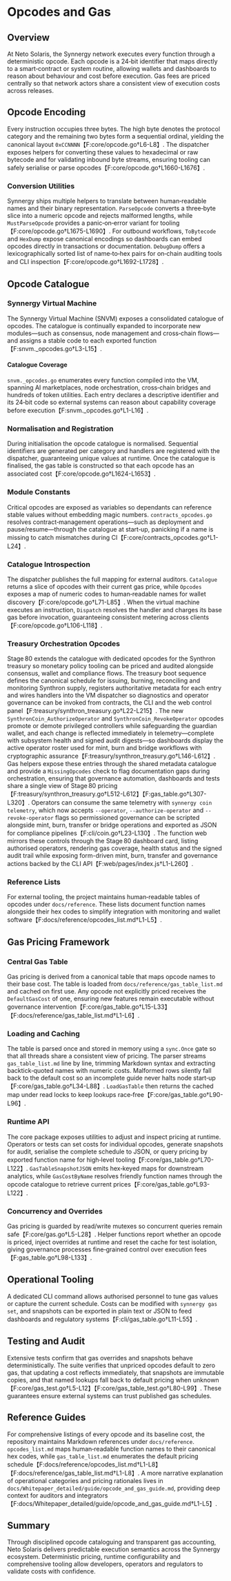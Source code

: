 # Opcodes and Gas

## Overview
At Neto Solaris, the Synnergy network executes every function through a deterministic opcode. Each opcode is a 24‑bit identifier that maps directly to a smart‑contract or system routine, allowing wallets and dashboards to reason about behaviour and cost before execution. Gas fees are priced centrally so that network actors share a consistent view of execution costs across releases.

## Opcode Encoding
Every instruction occupies three bytes. The high byte denotes the protocol category and the remaining two bytes form a sequential ordinal, yielding the canonical layout `0xCCNNNN`【F:core/opcode.go†L6-L8】. The dispatcher exposes helpers for converting these values to hexadecimal or raw bytecode and for validating inbound byte streams, ensuring tooling can safely serialise or parse opcodes【F:core/opcode.go†L1660-L1676】.

### Conversion Utilities
Synnergy ships multiple helpers to translate between human‑readable names and their binary representation. `ParseOpcode` converts a three‑byte slice into a numeric opcode and rejects malformed lengths, while `MustParseOpcode` provides a panic‑on‑error variant for tooling【F:core/opcode.go†L1675-L1690】. For outbound workflows, `ToBytecode` and `HexDump` expose canonical encodings so dashboards can embed opcodes directly in transactions or documentation. `DebugDump` offers a lexicographically sorted list of name‑to‑hex pairs for on‑chain auditing tools and CLI inspection【F:core/opcode.go†L1692-L1728】.

## Opcode Catalogue
### Synnergy Virtual Machine
The Synnergy Virtual Machine (SNVM) exposes a consolidated catalogue of opcodes. The catalogue is continually expanded to incorporate new modules—such as consensus, node management and cross‑chain flows—and assigns a stable code to each exported function【F:snvm._opcodes.go†L3-L15】.

#### Catalogue Coverage
`snvm._opcodes.go` enumerates every function compiled into the VM, spanning AI marketplaces, node orchestration, cross‑chain bridges and hundreds of token utilities. Each entry declares a descriptive identifier and its 24‑bit code so external systems can reason about capability coverage before execution【F:snvm._opcodes.go†L1-L16】.

### Normalisation and Registration
During initialisation the opcode catalogue is normalised. Sequential identifiers are generated per category and handlers are registered with the dispatcher, guaranteeing unique values at runtime. Once the catalogue is finalised, the gas table is constructed so that each opcode has an associated cost【F:core/opcode.go†L1624-L1653】.

### Module Constants
Critical opcodes are exposed as variables so dependants can reference stable values without embedding magic numbers. `contracts_opcodes.go` resolves contract‑management operations—such as deployment and pause/resume—through the catalogue at start‑up, panicking if a name is missing to catch mismatches during CI【F:core/contracts_opcodes.go†L1-L24】.

### Catalogue Introspection
The dispatcher publishes the full mapping for external auditors. `Catalogue` returns a slice of opcodes with their current gas price, while `Opcodes` exposes a map of numeric codes to human‑readable names for wallet discovery【F:core/opcode.go†L71-L85】. When the virtual machine executes an instruction, `Dispatch` resolves the handler and charges its base gas before invocation, guaranteeing consistent metering across clients【F:core/opcode.go†L106-L118】.

### Treasury Orchestration Opcodes
Stage 80 extends the catalogue with dedicated opcodes for the Synthron treasury so monetary policy tooling can be priced and audited alongside consensus, wallet and compliance flows. The treasury boot sequence defines the canonical schedule for issuing, burning, reconciling and monitoring Synthron supply, registers authoritative metadata for each entry and wires handlers into the VM dispatcher so diagnostics and operator governance can be invoked from contracts, the CLI and the web control panel【F:treasury/synthron_treasury.go†L22-L215】. The new `SynthronCoin_AuthorizeOperator` and `SynthronCoin_RevokeOperator` opcodes promote or demote privileged controllers while safeguarding the guardian wallet, and each change is reflected immediately in telemetry—complete with subsystem health and signed audit digests—so dashboards display the active operator roster used for mint, burn and bridge workflows with cryptographic assurance【F:treasury/synthron_treasury.go†L146-L612】. Gas helpers expose these entries through the shared metadata catalogue and provide a `MissingOpcodes` check to flag documentation gaps during orchestration, ensuring that governance automation, dashboards and tests share a single view of Stage 80 pricing【F:treasury/synthron_treasury.go†L512-L612】【F:gas_table.go†L307-L320】. Operators can consume the same telemetry with `synnergy coin telemetry`, which now accepts `--operator`, `--authorize-operator` and `--revoke-operator` flags so permissioned governance can be scripted alongside mint, burn, transfer or bridge operations and exported as JSON for compliance pipelines【F:cli/coin.go†L23-L130】. The function web mirrors these controls through the Stage 80 dashboard card, listing authorised operators, rendering gas coverage, health status and the signed audit trail while exposing form-driven mint, burn, transfer and governance actions backed by the CLI API【F:web/pages/index.js†L1-L260】.

### Reference Lists
For external tooling, the project maintains human‑readable tables of opcodes under `docs/reference`. These lists document function names alongside their hex codes to simplify integration with monitoring and wallet software【F:docs/reference/opcodes_list.md†L1-L5】.

## Gas Pricing Framework
### Central Gas Table
Gas pricing is derived from a canonical table that maps opcode names to their base cost. The table is loaded from `docs/reference/gas_table_list.md` and cached on first use. Any opcode not explicitly priced receives the `DefaultGasCost` of one, ensuring new features remain executable without governance intervention【F:core/gas_table.go†L15-L33】【F:docs/reference/gas_table_list.md†L1-L6】.

### Loading and Caching
The table is parsed once and stored in memory using a `sync.Once` gate so that all threads share a consistent view of pricing. The parser streams `gas_table_list.md` line by line, trimming Markdown syntax and extracting backtick‑quoted names with numeric costs. Malformed rows silently fall back to the default cost so an incomplete guide never halts node start‑up【F:core/gas_table.go†L34-L88】. `LoadGasTable` then returns the cached map under read locks to keep lookups race‑free【F:core/gas_table.go†L90-L96】.

### Runtime API
The core package exposes utilities to adjust and inspect pricing at runtime. Operators or tests can set costs for individual opcodes, generate snapshots for audit, serialise the complete schedule to JSON, or query pricing by exported function name for high‑level tooling【F:core/gas_table.go†L70-L122】. `GasTableSnapshotJSON` emits hex‑keyed maps for downstream analytics, while `GasCostByName` resolves friendly function names through the opcode catalogue to retrieve current prices【F:core/gas_table.go†L93-L122】.

### Concurrency and Overrides
Gas pricing is guarded by read/write mutexes so concurrent queries remain safe【F:core/gas.go†L5-L28】. Helper functions report whether an opcode is priced, inject overrides at runtime and reset the cache for test isolation, giving governance processes fine‑grained control over execution fees【F:gas_table.go†L98-L133】.

## Operational Tooling
A dedicated CLI command allows authorised personnel to tune gas values or capture the current schedule. Costs can be modified with `synnergy gas set`, and snapshots can be exported in plain text or JSON to feed dashboards and regulatory systems【F:cli/gas_table.go†L11-L55】.

## Testing and Audit
Extensive tests confirm that gas overrides and snapshots behave deterministically. The suite verifies that unpriced opcodes default to zero gas, that updating a cost reflects immediately, that snapshots are immutable copies, and that named lookups fall back to default pricing when unknown【F:core/gas_test.go†L5-L12】【F:core/gas_table_test.go†L80-L99】. These guarantees ensure external systems can trust published gas schedules.

## Reference Guides
For comprehensive listings of every opcode and its baseline cost, the repository maintains Markdown references under `docs/reference`. `opcodes_list.md` maps human‑readable function names to their canonical hex codes, while `gas_table_list.md` enumerates the default pricing schedule【F:docs/reference/opcodes_list.md†L1-L8】【F:docs/reference/gas_table_list.md†L1-L8】. A more narrative explanation of operational categories and pricing rationales lives in `docs/Whitepaper_detailed/guide/opcode_and_gas_guide.md`, providing deep context for auditors and integrators【F:docs/Whitepaper_detailed/guide/opcode_and_gas_guide.md†L1-L5】.

## Summary
Through disciplined opcode cataloguing and transparent gas accounting, Neto Solaris delivers predictable execution semantics across the Synnergy ecosystem. Deterministic pricing, runtime configurability and comprehensive tooling allow developers, operators and regulators to validate costs with confidence.
